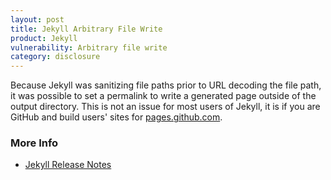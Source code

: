 ```yaml
---
layout: post
title: Jekyll Arbitrary File Write
product: Jekyll
vulnerability: Arbitrary file write
category: disclosure
---
```


Because Jekyll was sanitizing file paths prior to URL decoding the file path, it was possible to set a permalink to write a generated page outside of the output directory. This is not an issue for most users of Jekyll, it is if you are GitHub and build users' sites for [pages.github.com](http://pages.github.com).

### More Info

* [Jekyll Release Notes](http://jekyllrb.com/news/2014/01/14/jekyll-1-4-3-released/)
